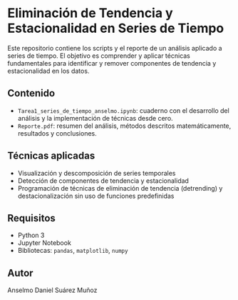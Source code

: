 # Eliminación de Tendencia y Estacionalidad en Series de Tiempo

Este repositorio contiene los scripts y el reporte de un análisis aplicado a series de tiempo. El objetivo es comprender y aplicar técnicas fundamentales para identificar y remover componentes de tendencia y estacionalidad en los datos.

## Contenido

- `Tarea1_series_de_tiempo_anselmo.ipynb`: cuaderno con el desarrollo del análisis y la implementación de técnicas desde cero.
- `Reporte.pdf`: resumen del análisis, métodos descritos matemáticamente, resultados y conclusiones.

## Técnicas aplicadas

- Visualización y descomposición de series temporales
- Detección de componentes de tendencia y estacionalidad
- Programación de técnicas de eliminación de tendencia (detrending) y destacionalización sin uso de funciones predefinidas

## Requisitos

- Python 3
- Jupyter Notebook
- Bibliotecas: `pandas`, `matplotlib`, `numpy`

## Autor

Anselmo Daniel Suárez Muñoz  
